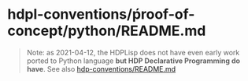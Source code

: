 # hdpl-conventions/ṕroof-of-concept/python/README.md

> Note: as 2021-04-12, the HDPLisp does not have even early work ported to
  Python language **but HDP Declarative Programming do have**. See also
  [hdp-conventions/README.md](hdp-conventions/README.md)